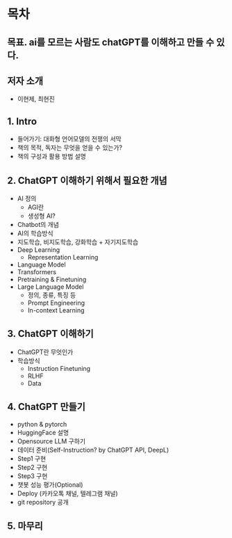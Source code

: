 # 목차

## 목표. ai를 모르는 사람도 chatGPT를 이해하고 만들 수 있다.

## 저자 소개
- 이현제, 최현진

## 1. Intro
- 들어가기: 대화형 언어모델의 전쟁의 서막
- 책의 목적, 독자는 무엇을 얻을 수 있는가?
- 책의 구성과 활용 방법 설명

## 2. ChatGPT 이해하기 위해서 필요한 개념
- AI 정의
  - AGI란
  - 생성형 AI?
- Chatbot의 개념
- AI의 학습방식
- 지도학습, 비지도학습, 강화학습 + 자기지도학습
- Deep Learning
  - Representation Learning
- Language Model
- Transformers
- Pretraining & Finetuning
- Large Language Model
  - 정의, 종류, 특징 등
  - Prompt Engineering
  - In-context Learning
	
## 3. ChatGPT 이해하기
- ChatGPT란 무엇인가
- 학습방식
  - Instruction Finetuning
  - RLHF
  - Data

## 4. ChatGPT 만들기
- python & pytorch
- HuggingFace 설명
- Opensource LLM 구하기
- 데이터 준비(Self-Instruction? by ChatGPT API, DeepL)
- Step1 구현
- Step2 구현
- Step3 구현
- 챗봇 성능 평가(Optional)
- Deploy (카카오톡 채널, 텔레그램 채널)
- git repository 공개
 
## 5. 마무리
